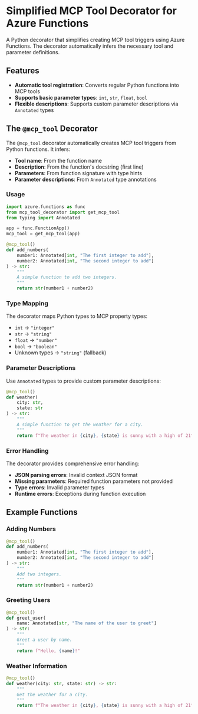 # Simplified MCP Tool Decorator for Azure Functions

A Python decorator that simplifies creating MCP tool triggers using Azure Functions. The decorator automatically infers the necessary tool and parameter definitions.

## Features

- **Automatic tool registration**: Converts regular Python functions into MCP tools
- **Supports basic parameter types**: `int`, `str`, `float`, `bool`
- **Flexible descriptions**: Supports custom parameter descriptions via `Annotated` types

## The `@mcp_tool` Decorator

The `@mcp_tool` decorator automatically creates MCP tool triggers from Python functions. It infers:

- **Tool name**: From the function name
- **Description**: From the function's docstring (first line)
- **Parameters**: From function signature with type hints
- **Parameter descriptions**: From `Annotated` type annotations

### Usage

```python
import azure.functions as func
from mcp_tool_decorator import get_mcp_tool
from typing import Annotated

app = func.FunctionApp()
mcp_tool = get_mcp_tool(app)

@mcp_tool()
def add_numbers(
    number1: Annotated[int, "The first integer to add"],
    number2: Annotated[int, "The second integer to add"]
) -> str:
    """
    A simple function to add two integers.
    """
    return str(number1 + number2)
```

### Type Mapping

The decorator maps Python types to MCP property types:

- `int` → `"integer"`
- `str` → `"string"`
- `float` → `"number"`
- `bool` → `"boolean"`
- Unknown types → `"string"` (fallback)

### Parameter Descriptions

Use `Annotated` types to provide custom parameter descriptions:

```python
@mcp_tool()
def weather(
    city: str,
    state: str
) -> str:
    """
    A simple function to get the weather for a city.
    """
    return f"The weather in {city}, {state} is sunny with a high of 21°C."
```

### Error Handling

The decorator provides comprehensive error handling:

- **JSON parsing errors**: Invalid context JSON format
- **Missing parameters**: Required function parameters not provided
- **Type errors**: Invalid parameter types
- **Runtime errors**: Exceptions during function execution

## Example Functions

### Adding Numbers
```python
@mcp_tool()
def add_numbers(
    number1: Annotated[int, "The first integer to add"],
    number2: Annotated[int, "The second integer to add"]
) -> str:
    """
    Add two integers.
    """
    return str(number1 + number2)
```

### Greeting Users
```python
@mcp_tool()
def greet_user(
    name: Annotated[str, "The name of the user to greet"]
) -> str:
    """
    Greet a user by name.
    """
    return f"Hello, {name}!"
```

### Weather Information
```python
@mcp_tool()
def weather(city: str, state: str) -> str:
    """
    Get the weather for a city.
    """
    return f"The weather in {city}, {state} is sunny with a high of 21°C."
```
